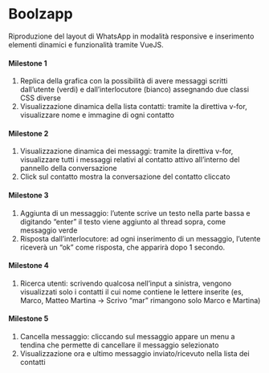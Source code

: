 # Boolzapp

Riproduzione del layout di WhatsApp in modalità responsive e inserimento elementi dinamici e funzionalità tramite VueJS.

#### Milestone 1

1. Replica della grafica con la possibilità di avere messaggi scritti dall’utente (verdi) e dall’interlocutore (bianco) assegnando due classi CSS diverse
2. Visualizzazione dinamica della lista contatti: tramite la direttiva v-for, visualizzare nome e immagine di ogni contatto

#### Milestone 2

1. Visualizzazione dinamica dei messaggi: tramite la direttiva v-for, visualizzare tutti i messaggi relativi al contatto attivo all’interno del pannello della conversazione
2. Click sul contatto mostra la conversazione del contatto cliccato

#### Milestone 3

1. Aggiunta di un messaggio: l’utente scrive un testo nella parte bassa e digitando “enter” il testo viene aggiunto al thread sopra, come messaggio verde
2. Risposta dall’interlocutore: ad ogni inserimento di un messaggio, l’utente riceverà un “ok” come risposta, che apparirà dopo 1 secondo.

#### Milestone 4

1. Ricerca utenti: scrivendo qualcosa nell’input a sinistra, vengono visualizzati solo i contatti il cui nome contiene le lettere inserite (es, Marco, Matteo Martina -> Scrivo “mar” rimangono solo Marco e Martina)

#### Milestone 5

1. Cancella messaggio: cliccando sul messaggio appare un menu a tendina che permette di cancellare il messaggio selezionato
2. Visualizzazione ora e ultimo messaggio inviato/ricevuto nella lista dei contatti

